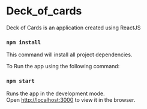 # Deck_of_cards

Deck of Cards is an application created using ReactJS

### `npm install`

This command will install all project dependencies.

To Run the app using the following command:

### `npm start`

Runs the app in the development mode.<br />
Open [http://localhost:3000](http://localhost:3000) to view it in the browser.
